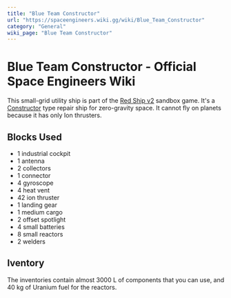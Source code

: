```yaml
---
title: "Blue Team Constructor"
url: "https://spaceengineers.wiki.gg/wiki/Blue_Team_Constructor"
category: "General"
wiki_page: "Blue Team Constructor"
---
```


# Blue Team Constructor - Official Space Engineers Wiki

This small-grid utility ship is part of the [Red Ship v2](https://spaceengineers.wiki.gg/wiki/Red_Ship_v2 "Red Ship v2") sandbox game. It's a [Constructor](https://spaceengineers.wiki.gg/wiki/Constructor "Constructor") type repair ship for zero-gravity space. It cannot fly on planets because it has only Ion thrusters.

## Blocks Used

*   1 industrial cockpit
*   1 antenna
*   2 collectors
*   1 connector
*   4 gyroscope
*   4 heat vent
*   42 ion thruster
*   1 landing gear
*   1 medium cargo
*   2 offset spotlight
*   4 small batteries
*   8 small reactors
*   2 welders

## Iventory

The inventories contain almost 3000 L of components that you can use, and 40 kg of Uranium fuel for the reactors.